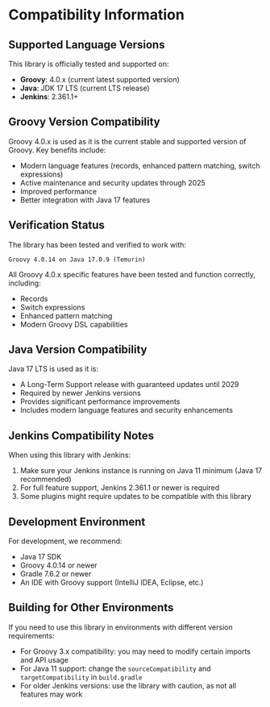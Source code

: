# Compatibility Information

## Supported Language Versions

This library is officially tested and supported on:

- **Groovy**: 4.0.x (current latest supported version)
- **Java**: JDK 17 LTS (current LTS release)
- **Jenkins**: 2.361.1+

## Groovy Version Compatibility

Groovy 4.0.x is used as it is the current stable and supported version of Groovy. Key benefits include:

- Modern language features (records, enhanced pattern matching, switch expressions)
- Active maintenance and security updates through 2025
- Improved performance
- Better integration with Java 17 features

## Verification Status

The library has been tested and verified to work with:

```
Groovy 4.0.14 on Java 17.0.9 (Temurin)
```

All Groovy 4.0.x specific features have been tested and function correctly, including:
- Records
- Switch expressions 
- Enhanced pattern matching
- Modern Groovy DSL capabilities

## Java Version Compatibility

Java 17 LTS is used as it is:

- A Long-Term Support release with guaranteed updates until 2029
- Required by newer Jenkins versions
- Provides significant performance improvements
- Includes modern language features and security enhancements

## Jenkins Compatibility Notes

When using this library with Jenkins:

1. Make sure your Jenkins instance is running on Java 11 minimum (Java 17 recommended)
2. For full feature support, Jenkins 2.361.1 or newer is required
3. Some plugins might require updates to be compatible with this library

## Development Environment

For development, we recommend:

- Java 17 SDK
- Groovy 4.0.14 or newer
- Gradle 7.6.2 or newer
- An IDE with Groovy support (IntelliJ IDEA, Eclipse, etc.)

## Building for Other Environments

If you need to use this library in environments with different version requirements:

- For Groovy 3.x compatibility: you may need to modify certain imports and API usage
- For Java 11 support: change the `sourceCompatibility` and `targetCompatibility` in `build.gradle`
- For older Jenkins versions: use the library with caution, as not all features may work